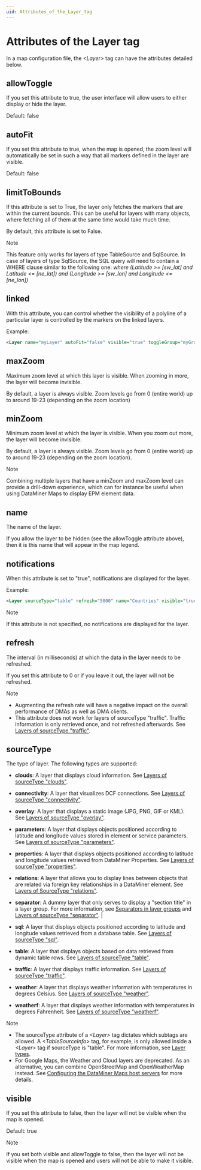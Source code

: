 ```yaml
---
uid: Attributes_of_the_Layer_tag
---
```


# Attributes of the Layer tag

In a map configuration file, the *\<Layer>* tag can have the attributes detailed below.

## allowToggle

If you set this attribute to true, the user interface will allow users to either display or hide the layer.

Default: false

## autoFit

If you set this attribute to true, when the map is opened, the zoom level will automatically be set in such a way that all markers defined in the layer are visible.

Default: false

## limitToBounds

If this attribute is set to True, the layer only fetches the markers that are within the current bounds. This can be useful for layers with many objects, where fetching all of them at the same time would take much time.

By default, this attribute is set to False.

> [!NOTE]
> This feature only works for layers of type TableSource and SqlSource. In case of layers of type SqlSource, the SQL query will need to contain a WHERE clause similar to the following one: *where (Latitude \>= \[sw_lat\] and Latitude \<= \[ne_lat\]) and (Longitude \>= \[sw_lon\] and Longitude \<= \[ne_lon\])*

## linked

With this attribute, you can control whether the visibility of a polyline of a particular layer is controlled by the markers on the linked layers.

Example:

```xml
<Layer name="myLayer" autoFit="false" visible="true" toggleGroup="myGroup" allowToggle="true" sourceType="relations" limitToBouncds="false" refresh="3600000" linked="true">
```

## maxZoom

Maximum zoom level at which this layer is visible. When zooming in more, the layer will become invisible.

By default, a layer is always visible. Zoom levels go from 0 (entire world) up to around 19-23 (depending on the zoom location)

## minZoom

Minimum zoom level at which the layer is visible. When you zoom out more, the layer will become invisible.

By default, a layer is always visible. Zoom levels go from 0 (entire world) up to around 19-23 (depending on the zoom location).

> [!NOTE]
> Combining multiple layers that have a minZoom and maxZoom level can provide a drill-down experience, which can for instance be useful when using DataMiner Maps to display EPM element data.

## name

The name of the layer.

If you allow the layer to be hidden (see the allowToggle attribute above), then it is this name that will appear in the map legend.

## notifications

When this attribute is set to "true", notifications are displayed for the layer.

Example:

```xml
<Layer sourceType="table" refresh="5000" name="Countries" visible="true" allowToggle="true" autoFit="false" limitToBounds="false" notifications="true">
```

> [!NOTE]
> If this attribute is not specified, no notifications are displayed for the layer.

## refresh

The interval (in milliseconds) at which the data in the layer needs to be refreshed.

If you set this attribute to 0 or if you leave it out, the layer will not be refreshed.

> [!NOTE]
>
> - Augmenting the refresh rate will have a negative impact on the overall performance of DMAs as well as DMA clients.
> - This attribute does not work for layers of sourceType "traffic". Traffic information is only retrieved once, and not refreshed afterwards. See [Layers of sourceType "traffic"](xref:Layer_types#layers-of-sourcetype-traffic).

## sourceType

The type of layer. The following types are supported:

- **clouds**: A layer that displays cloud information. See [Layers of sourceType "clouds"](xref:Layer_types#layers-of-sourcetype-clouds).

- **connectivity**: A layer that visualizes DCF connections. See [Layers of sourceType "connectivity"](xref:Layer_types#layers-of-sourcetype-connectivity).

- **overlay**: A layer that displays a static image (JPG, PNG, GIF or KML). See [Layers of sourceType "overlay"](xref:Layer_types#layers-of-sourcetype-overlay).

- **parameters**: A layer that displays objects positioned according to latitude and longitude values stored in element or service parameters. See [Layers of sourceType "parameters"](xref:Layer_types#layers-of-sourcetype-parameters).

- **properties**: A layer that displays objects positioned according to latitude and longitude values retrieved from DataMiner Properties. See [Layers of sourceType "properties"](xref:Layer_types#layers-of-sourcetype-properties).

- **relations**: A layer that allows you to display lines between objects that are related via foreign key relationships in a DataMiner element.  See [Layers of SourceType "relations"](xref:Layer_types#layers-of-sourcetype-relations).

- **separator**: A dummy layer that only serves to display a "section title" in a layer group. For more information, see [Separators in layer groups](xref:Layer_groups#separators-in-layer-groups) and [Layers of sourceType "separator"](xref:Layer_types#layers-of-sourcetype-separator). |

- **sql**: A layer that displays objects positioned according to latitude and longitude values retrieved from a database table. See [Layers of sourceType "sql"](xref:Layer_types#layers-of-sourcetype-sql).

- **table**: A layer that displays objects based on data retrieved from dynamic table rows. See [Layers of sourceType "table"](xref:Layer_types#layers-of-sourcetype-table).

- **traffic**: A layer that displays traffic information. See [Layers of sourceType "traffic"](xref:Layer_types#layers-of-sourcetype-traffic).

- **weather**: A layer that displays weather information with temperatures in degrees Celsius. See [Layers of sourceType "weather"](xref:Layer_types#layers-of-sourcetype-weather).

- **weatherf**: A layer that displays weather information with temperatures in degrees Fahrenheit. See [Layers of sourceType "weatherf"](xref:Layer_types#layers-of-sourcetype-weatherf).

> [!NOTE]
>
> - The sourceType attribute of a *\<Layer>* tag dictates which subtags are allowed. A *\<TableSourceInfo>* tag, for example, is only allowed inside a *\<Layer>* tag if sourceType is "table". For more information, see [Layer types](xref:Layer_types).
> - For Google Maps, the Weather and Cloud layers are deprecated. As an alternative, you can combine OpenStreetMap and OpenWeatherMap instead. See [Configuring the DataMiner Maps host servers](xref:Configuring_the_DataMiner_Maps_host_servers) for more details.

## visible

If you set this attribute to false, then the layer will not be visible when the map is opened.

Default: true

> [!NOTE]
> If you set both visible and allowToggle to false, then the layer will not be visible when the map is opened and users will not be able to make it visible.
